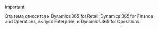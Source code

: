 > [!IMPORTANT]
> Эта тема относится к Dynamics 365 for Retail, Dynamics 365 for Finance and Operations, выпуск Enterprise, и Dynamics 365 for Operations.
